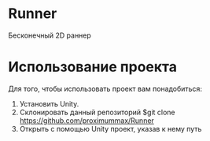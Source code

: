 # Runner
Бесконечный 2D раннер

# Использование проекта
Для того, чтобы использовать проект вам понадобиться:

  1. Установить Unity.
  2. Склонировать данный репозиторий $git clone https://github.com/proximummax/Runner
  3. Открыть с помощью Unity проект, указав к нему путь

